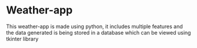 # Weather-app
This weather-app is made using python, it includes multiple features and the data generated is being stored in a database which can be viewed using tkinter library
